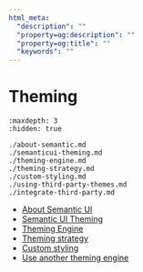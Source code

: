 ```yaml
---
html_meta:
  "description": ""
  "property=og:description": ""
  "property=og:title": ""
  "keywords": ""
---
```


# Theming


```{toctree}
:maxdepth: 3
:hidden: true

./about-semantic.md
./semanticui-theming.md
./theming-engine.md
./theming-strategy.md
./custom-styling.md
./using-third-party-themes.md
./integrate-third-party.md

```

- [About Semantic UI](./about-semantic.md)
- [Semantic UI Theming](./semanticui-theming.md)
- [Theming Engine](./theming-engine.md)
- [Theming strategy](./theming-strategy.md)
- [Custom styling](./custom-styling.md)
- [Use another theming engine](./using-third-party-themes.md)
